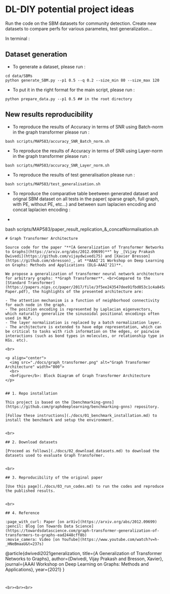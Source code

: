 # DL-DIY potential project ideas

Run the code on the SBM datasets for community detection. Create new datasets to compare perfs for various parametes, test generalization...

In terminal :
## Dataset generation
- To generate a dataset, please run : 
```
cd data/SBMs
python generate_SBM.py --p1 0.5 --q 0.2 --size_min 80 --size_max 120 
```
- To put it in the right format for the main script, please run : 
```
python prepare_data.py --p1 0.5 ## in the root directory
```
## New results reproducibility

- To reproduce the results of Accuracy in terms of SNR using Batch-norm in the graph transformer please run :
```
bash scripts/MAP583/accuracy_SNR_Batch_norm.sh
```

- To reproduce the results of Accuracy in terms of SNR using Layer-norm in the graph transformer please run :
```
bash scripts/MAP583/accuracy_SNR_Layer_norm.sh
```
- To reproduce the results of test generalisation please run :
```
bash scripts/MAP583/test_generalisation.sh
```
- To reproduce the comparative table beetween generated dataset and orignal SBM dataset on all tests in the paper( sparse graph, full graph, with PE, without PE, etc...) and between sum laplacien encoding and concat laplacien encoding :
- ```
bash scripts/MAP583/paper_result_replication_&_concatNormalisation.sh
```
# Graph Transformer Architecture

Source code for the paper "**[A Generalization of Transformer Networks to Graphs](https://arxiv.org/abs/2012.09699)**" by _[Vijay Prakash Dwivedi](https://github.com/vijaydwivedi75) and [Xavier Bresson](https://github.com/xbresson)_, at **AAAI'21 Workshop on Deep Learning on Graphs: Methods and Applications (DLG-AAAI'21)**.

We propose a generalization of transformer neural network architecture for arbitrary graphs: **Graph Transformer**. <br>Compared to the [Standard Transformer](https://papers.nips.cc/paper/2017/file/3f5ee243547dee91fbd053c1c4a845aa-Paper.pdf), the highlights of the presented architecture are: 

- The attention mechanism is a function of neighborhood connectivity for each node in the graph.  
- The position encoding is represented by Laplacian eigenvectors, which naturally generalize the sinusoidal positional encodings often used in NLP.  
- The layer normalization is replaced by a batch normalization layer.  
- The architecture is extended to have edge representation, which can be critical to tasks with rich information on the edges, or pairwise interactions (such as bond types in molecules, or relationship type in KGs. etc). 

<br>

<p align="center">
  <img src="./docs/graph_transformer.png" alt="Graph Transformer Architecture" width="800">
  <br>
  <b>Figure</b>: Block Diagram of Graph Transformer Architecture
</p>


## 1. Repo installation

This project is based on the [benchmarking-gnns](https://github.com/graphdeeplearning/benchmarking-gnns) repository.

[Follow these instructions](./docs/01_benchmark_installation.md) to install the benchmark and setup the environment.


<br>

## 2. Download datasets

[Proceed as follows](./docs/02_download_datasets.md) to download the datasets used to evaluate Graph Transformer.


<br>

## 3. Reproducibility of the original paper 

[Use this page](./docs/03_run_codes.md) to run the codes and reproduce the published results.


<br>

## 4. Reference 

:page_with_curl: Paper [on arXiv](https://arxiv.org/abs/2012.09699)    
:pencil: Blog [on Towards Data Science](https://towardsdatascience.com/graph-transformer-generalization-of-transformers-to-graphs-ead2448cff8b)    
:movie_camera: Video [on YouTube](https://www.youtube.com/watch?v=h-_HNeBmaaU&t=237s)    
```
@article{dwivedi2021generalization,
  title={A Generalization of Transformer Networks to Graphs},
  author={Dwivedi, Vijay Prakash and Bresson, Xavier},
  journal={AAAI Workshop on Deep Learning on Graphs: Methods and Applications},
  year={2021}
}
```


<br><br><br>

